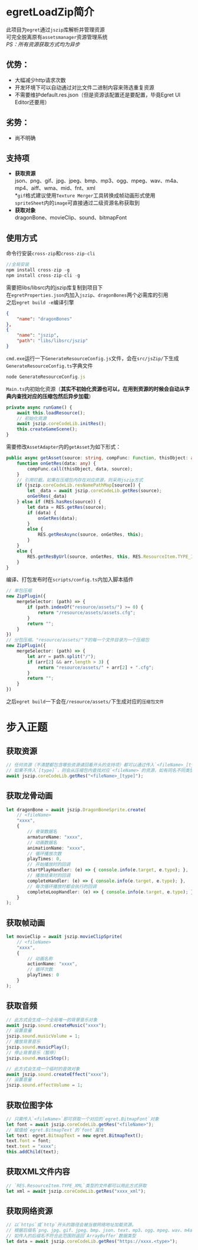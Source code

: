 # **egretLoadZip简介**
此项目为`egret`通过`jszip`库解析并管理资源  
可完全脱离原有`assetsmanager`资源管理系统  
*PS：所有资源获取方式均为异步*

## 优势：
- 大幅减少http请求次数  
- 开发环境下可以自动通过对比文件二进制内容来筛选重复资源  
- 不需要维护default.res.json（但是资源该配置还是要配置，毕竟Egret UI Editor还要用）  

## 劣势：
- 尚不明确

## 支持项
- **获取资源**  
json、png、gif、jpg、jpeg、bmp、mp3、ogg、mpeg、wav、m4a、mp4、aiff、wma、mid、fnt、xml  
*`gif`格式建议使用`Texture Merger`工具转换成帧动画形式使用  
`spriteSheet`内的`image`可直接通过二级资源名称获取到
- **获取对象**  
dragonBone、movieClip、sound、bitmapFont

## 使用方式
命令行安装`cross-zip`和`cross-zip-cli`
```typescript
//全局安装  
npm install cross-zip -g  
npm install cross-zip-cli -g
```

需要把libs/libsrc内的jszip库复制到项目下  
在`egretProperties.json`内加入`jszip`、`dragonBones`两个必需库的引用  
之后`egret build -e`编译引擎
```json
{
    "name": "dragonBones"
},
{
    "name": "jszip",
    "path": "libs/libsrc/jszip"
}
```

`cmd.exe`运行一下`GenerateResourceConfig.js`文件，会在`src/jsZip/`下生成`GenerateResourceConfig.ts`字典文件
```typescript
node GenerateResourceConfig.js
```

`Main.ts`内初始化资源（**其实不初始化资源也可以，在用到资源的时候会自动从字典内查找对应的压缩包然后异步加载**）
```typescript
private async runGame() {
    await this.loadResource();
    // 初始化资源
    await jszip.coreCodeLib.initRes();
    this.createGameScene();
}
```

需要修改`AssetAdapter`内的`getAsset`为如下形式：
```typescript
public async getAsset(source: string, compFunc: Function, thisObject: any): Promise<void> {
    function onGetRes(data: any) {
        compFunc.call(thisObject, data, source);
    }
    // 引用拦截。如果在压缩包内存在对应资源，则采用jszip方式
    if (jszip.coreCodeLib.resNamePathMap[source]) {
        let _data = await jszip.coreCodeLib.getRes(source);
        onGetRes(_data)
    } else if (RES.hasRes(source)) {
        let data = RES.getRes(source);
        if (data) {
            onGetRes(data);
        }
        else {
            RES.getResAsync(source, onGetRes, this);
        }
    }
    else {
        RES.getResByUrl(source, onGetRes, this, RES.ResourceItem.TYPE_IMAGE);
    }
}
```

编译、打包发布时在`scripts/config.ts`内加入脚本插件
```typescript
// 单包压缩
new ZipPlugin({
    mergeSelector: (path) => {
        if (path.indexOf("resource/assets/") >= 0) {
            return "/resource/assets/assets.cfg";
        }
        return "";
    }
})
// 分包压缩。"resource/assets/"下的每一个文件目录为一个压缩包
new ZipPlugin({
    mergeSelector: (path) => {
        let arr = path.split("/");
        if (arr[2] && arr.length > 3) {
            return "resource/assets/" + arr[2] + ".cfg";
        }
        return "";
    }
})
```

之后`egret build`一下会在`/resource/assets/`下生成对应的`压缩包文件`

# **步入正题**
## 获取资源
```typescript
// 任何资源（不清楚都包含哪些资源请回看开头的支持项）都可以通过传入`<fileName>_[type]`这种方式来获取  
// 如果不传入`[type]`，则会从压缩包内查找对应`<fileName>`的资源，如有同名不同类型的资源则会按照`[type]`首字母`a-z`的优先级返回第一个匹配项
await jszip.coreCodeLib.getRes("<fileName>_[type]");
```

## 获取龙骨动画
```typescript
let dragonBone = await jszip.DragonBoneSprite.create(
    // <fileName>
    "xxxx",
    {
        // 骨架数据名
        armatureName: "xxxx",
        // 动画数据名
        animationName: "xxxx",
        // 循环播放次数
        playTimes: 0,
        // 开始播放时的回调
        startPlayHandler: (e) => { console.info(e.target, e.type); },
        // 播放结束时的回调
        completeHandler: (e) => { console.info(e.target, e.type); },
        // 每次循环播放时都会执行的回调
        completeLoopHandler: (e) => { console.info(e.target, e.type); }
    }
);
```

## 获取帧动画
```typescript
let movieClip = await jszip.movieClipSprite(
    // <fileName>
    "xxxx",
    {
        // 动画名称
        actionName: "xxxx",
        // 循环次数
        playTimes: 0
    }
);
```

## 获取音频
```typescript
// 此方式会生成一个全局唯一的背景音乐对象
await jszip.sound.createMusic("xxxx");
// 设置音量
jszip.sound.musicVolume = 1;
// 播放背景音乐
jszip.sound.musicPlay();
// 停止背景音乐（暂停）
jszip.sound.musicStop();

// 此方式会生成一个临时的音效对象
await jszip.sound.createEffect("xxxx");
// 设置音量
jszip.sound.effectVolume = 1;
```

## 获取位图字体
```typescript
// 只需传入`<fileName>`即可获取一个对应的`egret.BitmapFont`对象
let font = await jszip.coreCodeLib.getRes("<fileName>");
// 赋值给`egret.BitmapText`的`font`属性
let text: egret.BitmapText = new egret.BitmapText();
text.font = font;
text.text = "xxxx";
this.addChild(text);
```

## 获取XML文件内容
```typescript
// `RES.ResourceItem.TYPE_XML`类型的文件都可以用此方式获取
let xml = await jszip.coreCodeLib.getRes("xxxx_xml");
```

## 获取网络资源
```typescript
// 以`https`或`http`开头的路径会被当做网络地址加载资源。
// 根据后缀名`png、jpg、gif、jpeg、bmp、json、text、mp3、ogg、mpeg、wav、m4a、mp4、aiff、wma、mid`自动返回相应的数据类型
// 如传入的后缀名不符合此范围则返回`ArrayBuffer`数据类型
let data = await jszip.coreCodeLib.getRes("https://xxxx.<type>");
```
